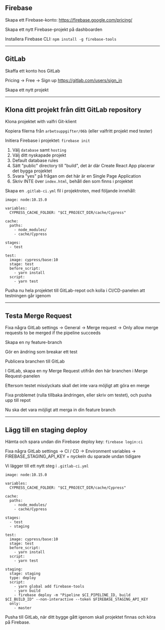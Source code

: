 ## Firebase

Skapa ett Firebase-konto: https://firebase.google.com/pricing/

Skapa ett nytt Firebase-projekt på dashboarden

Installera Firebase CLI: `npm install -g firebase-tools`

---

## GitLab

Skaffa ett konto hos GitLab

Pricing -> Free -> Sign up
https://gitlab.com/users/sign_in

Skapa ett nytt projekt

---

## Klona ditt projekt från ditt GitLab repository

Klona projektet with valfri Git-klient

Kopiera filerna från `arbetsuppgifter/06b` (eller valfritt projekt med tester)

Initiera Firebase i projektet: `firebase init`
  1. Välj `database` samt `hosting`
  2. Välj ditt nyskapade projekt
  3. Default database rules
  4. Sätt "public" directory till "build", det är där Create React App placerar det bygga projektet
  5. Svara "yes" på frågan om det här är en Single Page Application
  6. Skriv INTE över `index.html`, behåll den som finns i projektet

Skapa en `.gitlab-ci.yml` fil i projektroten, med följande innehåll:

```
image: node:10.15.0

variables:
  CYPRESS_CACHE_FOLDER: "$CI_PROJECT_DIR/cache/Cypress"

cache:
  paths:
    - node_modules/
    - cache/Cypress

stages:
  - test

test:
  image: cypress/base:10
  stage: test
  before_script: 
    - yarn install 
  script:
    - yarn test
```

Pusha nu hela projektet till GitLab-repot och kolla i CI/CD-panelen att testningen går igenom

---

## Testa Merge Request

Fixa några GitLab settings
 -> General -> Merge request -> Only allow merge requests to be merged if the pipeline succeeds

Skapa en ny feature-branch

Gör en ändring som breakar ett test

Publicera branchen till GitLab

I GitLab, skapa en ny Merge Request utifrån den här branchen i Merge Request-panelen

Eftersom testet misslyckats skall det inte vara möjligt att göra en merge

Fixa problemet (rulla tillbaka ändringen, eller skriv om testet), och pusha upp till repot

Nu ska det vara möjligt att merga in din feature branch

---

## Lägg till en staging deploy

Hämta och spara undan din Firebase deploy key: `firebase login:ci`

Fixa några GitLab settings
  -> CI / CD -> Environment variables -> FIREBASE_STAGING_API_KEY + nyckeln du sparade undan tidigare

Vi lägger till ett nytt steg i `.gitlab-ci.yml`

```
image: node:10.15.0

variables:
  CYPRESS_CACHE_FOLDER: "$CI_PROJECT_DIR/cache/Cypress"

cache:
  paths:
    - node_modules/
    - cache/Cypress

stages:
  - test
  - staging

test:
  image: cypress/base:10
  stage: test
  before_script: 
    - yarn install 
  script:
    - yarn test

staging: 
  stage: staging
  type: deploy
  script:
    - yarn global add firebase-tools
    - yarn build
    - firebase deploy -m "Pipeline $CI_PIPELINE_ID, build $CI_BUILD_ID" --non-interactive --token $FIREBASE_STAGING_API_KEY
  only:
    - master
```

Pusha till GitLab, när ditt bygge gått igenom skall projektet finnas och köra på Firebase.
